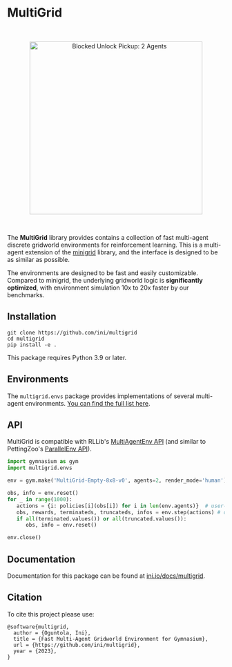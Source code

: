 # MultiGrid

<br/>
<p align="center">
  <img src="https://i.imgur.com/usbavAh.gif" width=400 alt="Blocked Unlock Pickup: 2 Agents">
</p>
<br/>

The **MultiGrid** library provides contains a collection of fast multi-agent discrete gridworld environments for reinforcement learning. This is a multi-agent extension of the [minigrid](https://github.com/Farama-Foundation/Minigrid) library, and the interface is designed to be as similar as possible.


The environments are designed to be fast and easily customizable. Compared to minigrid, the underlying gridworld logic is **significantly optimized**, with environment simulation 10x to 20x faster by our benchmarks.

## Installation

    git clone https://github.com/ini/multigrid
    cd multigrid
    pip install -e .

This package requires Python 3.9 or later.

## Environments

The `multigrid.envs` package provides implementations of several multi-agent environments. [You can find the full list here](https://ini.io/docs/multigrid/multigrid.envs).

## API

MultiGrid is compatible with RLLib's [MultiAgentEnv API](https://docs.ray.io/en/latest/rllib/rllib-env.html#multi-agent-and-hierarchical) (and similar to PettingZoo's [ParallelEnv API](https://pettingzoo.farama.org/api/parallel/)).

```python
import gymnasium as gym
import multigrid.envs

env = gym.make('MultiGrid-Empty-8x8-v0', agents=2, render_mode='human')

obs, info = env.reset()
for _ in range(1000):
   actions = {i: policies[i](obs[i]) for i in len(env.agents)}  # user-defined policy functions
   obs, rewards, terminateds, truncateds, infos = env.step(actions) # dicts indexed by agent ID
   if all(terminated.values()) or all(truncated.values()):
      obs, info = env.reset()

env.close()
 ```

## Documentation

Documentation for this package can be found at [ini.io/docs/multigrid](https://ini.io/docs/multigrid).

## Citation

To cite this project please use:

```
@software{multigrid,
  author = {Oguntola, Ini},
  title = {Fast Multi-Agent Gridworld Environment for Gymnasium},
  url = {https://github.com/ini/multigrid},
  year = {2023},
}
```
